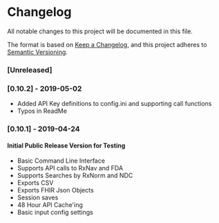 # Changelog
All notable changes to this project will be documented in this file.

The format is based on [Keep a Changelog](https://keepachangelog.com/en/1.0.0/),
and this project adheres to [Semantic Versioning](https://semver.org/spec/v2.0.0.html).

### [Unreleased]

### [0.10.2] - 2019-05-02
- Added API Key definitions to config.ini and supporting call functions 
- Typos in ReadMe

### [0.10.1] - 2019-04-24
#### Initial Public Release Version for Testing
- Basic Command Line Interface
- Supports API calls to RxNav and FDA
- Supports Searches by RxNorm and NDC
- Exports CSV
- Exports FHIR Json Objects
- Session saves
- 48 Hour API Cache'ing
- Basic input config settings